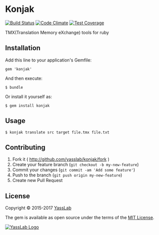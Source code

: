 # Konjak

[![Build Status](https://travis-ci.org/yasslab/konjak.svg?branch=master)](https://travis-ci.org/yasslab/konjak)
[![Code Climate](https://codeclimate.com/github/yasslab/konjak/badges/gpa.svg)](https://codeclimate.com/github/yasslab/konjak)
[![Test Coverage](https://codeclimate.com/github/yasslab/konjak/badges/coverage.svg)](https://codeclimate.com/github/yasslab/konjak/coverage)

TMX(Translation Memory eXchange) tools for ruby

## Installation

Add this line to your application's Gemfile:

    gem 'konjak'

And then execute:

    $ bundle

Or install it yourself as:

    $ gem install konjak

## Usage

    $ konjak translate src target file.tmx file.txt

## Contributing

1. Fork it ( http://github.com/yasslab/konjak/fork )
2. Create your feature branch (`git checkout -b my-new-feature`)
3. Commit your changes (`git commit -am 'Add some feature'`)
4. Push to the branch (`git push origin my-new-feature`)
5. Create new Pull Request

## License

Copyright &copy; 2015-2017 [YassLab](https://yasslab.jp)

The gem is available as open source under the terms of the [MIT License](http://opensource.org/licenses/MIT).

[![YassLab Logo](https://yasslab.jp/img/logo_800x200.png)](https://yasslab.jp/)
